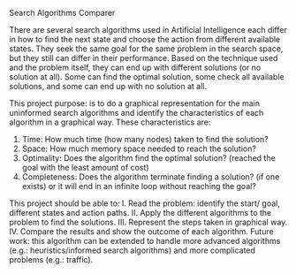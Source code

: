 Search Algorithms Comparer

There are several search algorithms used in Artificial Intelligence each differ in how to find the next state and choose the action from different available states. They seek the same goal for the same problem in the search space, but they still can differ in their performance. Based on the technique used and the problem itself, they can end up with different solutions (or no solution at all). Some can find the optimal solution, some check all available solutions, and some can end up with no solution at all.

This project purpose: is to do a graphical representation for the main uninformed search algorithms and identify the characteristics of each algorithm in a graphical way. These characteristics are:
1. Time: How much time (how many nodes) taken to find the solution?
2. Space: How much memory space needed to reach the solution?
3. Optimality: Does the algorithm find the optimal solution? (reached the goal with the least amount of cost)
4. Completeness: Does the algorithm terminate finding a solution? (if one exists) or it will end in an infinite loop without reaching the goal?

This project should be able to:
I. Read the problem: identify the start/ goal, different states and action paths.
II. Apply the different algorithms to the problem to find the solutions.
III. Represent the steps taken in graphical way.
IV. Compare the results and show the outcome of each algorithm.
Future work: this algorithm can be extended to handle more advanced algorithms (e.g.: heuristics/informed search algorithms) and more complicated problems (e.g.: traffic).
